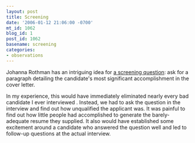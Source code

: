 ```yaml
---
layout: post
title: Screening
date: '2006-01-12 21:06:00 -0700'
mt_id: 1062
blog_id: 1
post_id: 1062
basename: screening
categories:
- observations
---
```

<p>Johanna Rothman has an intriguing idea for <a href="http://www.jrothman.com/weblog/2005/12/ask-for-candidates-most-significant.html">a screening question</a>: ask for a paragraph detailing the candidate's most significant accomplishment in the cover letter.</p>
<p>In my experience, this would have immediately eliminated nearly every bad candidate I ever interviewed . Instead, we had to ask the question in the interview and find out how unqualified the applicant was. It was painful to find out how little people had accomplished to generate the barely-adequate resume they supplied. It also would have established some excitement around a candidate who answered the question well and led to follow-up questions at the actual interview.
</p>
